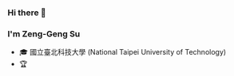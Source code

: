 ### Hi there 👋

<!--
**AllenSu1/AllenSu1** is a ✨ _special_ ✨ repository because its `README.md` (this file) appears on your GitHub profile.

Here are some ideas to get you started:

- 🔭 I’m currently working on ...
- 🌱 I’m currently learning ...
- 👯 I’m looking to collaborate on ...
- 🤔 I’m looking for help with ...
- 💬 Ask me about ...
- 📫 How to reach me: ...
- 😄 Pronouns: ...
- ⚡ Fun fact: ...
-->
<!-- <img height="160" align="center" src="https://github-profile-trophy.vercel.app/?username=AllenSu1&column=7&margin-w=5" /> -->
### I'm Zeng-Geng Su

- 🎓 國立臺北科技大學 (National Taipei University of Technology)
- 🏆


<!-- <img height="160" align="lift" src="https://github-readme-stats.vercel.app/api?username=AllenSu1&show_icons=True&count_private=True" /> -->